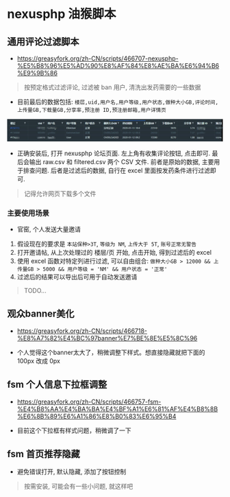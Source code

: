 # nexusphp 油猴脚本

## 通用评论过滤脚本

* https://greasyfork.org/zh-CN/scripts/466707-nexusphp-%E5%B8%96%E5%AD%90%E8%AF%84%E8%AE%BA%E6%94%B6%E9%9B%86

> 按预定格式过滤评论, 过滤被 ban 用户, 清洗出发药需要的一些数据  

* 目前最后的数据包括: `楼层,uid,用户名,用户等级,用户状态,做种大小GB,评论时间,上传量GB,下载量GB,分享率,预注册 ID,预注册邮箱,用户详情页`

![img](./docs/1.jpg)

* 正确安装后, 打开 nexusphp 论坛页面. 左上角有收集评论按钮, 点击即可. 最后会输出 raw.csv 和 filtered.csv 两个 CSV 文件. 前者是原始的数据, 主要用于排查问题. 后者是过滤后的数据, 自行在 excel 里面按发药条件进行过滤即可.

> 记得允许网页下载多个文件  

### 主要使用场景

* 官窑, 个人发送大量邀请

1. 假设现在的要求是 `本站保种>3T`, `等级为 NM`, `上传大于 5T`, `账号正常无警告`
2. 打开邀请帖, 从上次处理过的 楼层/页 开始, 点击开始, 得到过滤后的 excel
3. 使用 excel 函数对特定列进行过滤, 可以自由组合: `做种大小GB > 12000 && 上传量GB > 5000 && 用户等级 = 'NM' && 用户状态 = '正常'`
4. 过滤后的结果可以导出后可用于自动发送邀请

> TODO...  

## 观众banner美化

* https://greasyfork.org/zh-CN/scripts/466718-%E8%A7%82%E4%BC%97banner%E7%BE%8E%E5%8C%96

* 个人觉得这个banner太大了，稍微调整下样式。想直接隐藏就把下面的 100px 改成 0px

## fsm 个人信息下拉框调整

* https://greasyfork.org/zh-CN/scripts/466757-fsm-%E4%B8%AA%E4%BA%BA%E4%BF%A1%E6%81%AF%E4%B8%8B%E6%8B%89%E6%A1%86%E8%B0%83%E6%95%B4

* 目前这个下拉框有样式问题，稍微调了一下

## fsm 首页推荐隐藏

* 避免错误打开, 默认隐藏, 添加了按钮控制

> 按需安装, 可能会有一些小问题, 就这样吧  
